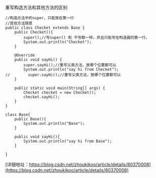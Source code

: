 

重写构造方法和其他方法的区别
```
//构造方法中的super，只能放在第一行
//其他方法随意
public class Checket extends Base {
    public Checket(){
        super();//写super() 和 不写都一样，并且只能写在构造器的第一行。
        System.out.println("Checket");
    }

    @Override
    public void sayHi() {
        super.sayHi();//重写父类方法，放哪个位置都可以
        System.out.println("say hi from Checket");
//        super.sayHi();//重写父类方法，放哪个位置都可以
    }

    public static void main(String[] args) {
        Checket checket = new Checket();
        checket.sayHi();
    }
}

class Base{
    public Base(){
        System.out.println("Base");
    }

    public void sayHi(){
        System.out.println("say hi from Base");
    }

}

```
[详细地址：https://blog.csdn.net/zhoukikoo/article/details/80370008](https://blog.csdn.net/zhoukikoo/article/details/80370008)